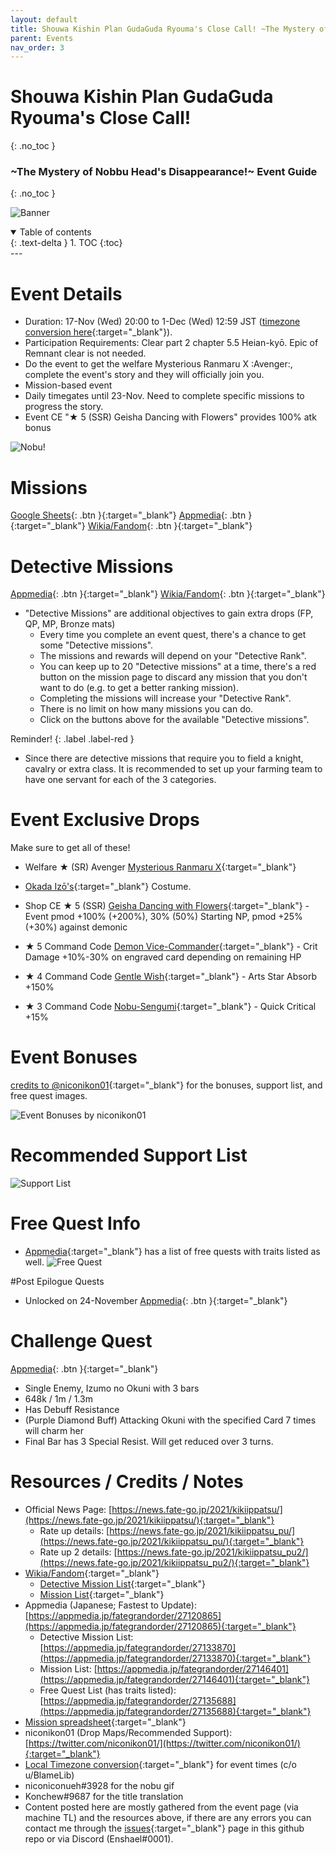 ```yaml
---
layout: default
title: Shouwa Kishin Plan GudaGuda Ryouma's Close Call! ~The Mystery of Nobbu Head's Disappearance!~
parent: Events
nav_order: 3
---
```


# Shouwa Kishin Plan GudaGuda Ryouma's Close Call!
{: .no_toc }
### \~The Mystery of Nobbu Head's Disappearance!\~ Event Guide
{: .no_toc }

![Banner](https://news.fate-go.jp/wp-content/uploads/2021/kikiippatsu_full_worla/top_banner.png)

<details open markdown="block">
  <summary>
    Table of contents
  </summary>
  {: .text-delta }
1. TOC
{:toc}
</details>
---

# Event Details
- Duration: 17-Nov (Wed) 20:00 to 1-Dec (Wed) 12:59 JST ([timezone conversion here](https://www.tickcounter.com/countdown/2883167/gudaguda-6-ends-in){:target="_blank"}).
- Participation Requirements: Clear part 2 chapter 5.5 Heian-kyō. Epic of Remnant clear is not needed.
- Do the event to get the welfare Mysterious Ranmaru X :Avenger:, complete the event's story and they will officially join you.
- Mission-based event
- Daily timegates until 23-Nov. Need to complete specific missions to progress the story.
- Event CE "★ 5 (SSR) Geisha Dancing with Flowers" provides 100% atk bonus

![Nobu!](https://cdn.discordapp.com/attachments/825747387825389589/910419166241112094/nobudermissinghead.gif)

# Missions
[Google Sheets](https://docs.google.com/spreadsheets/d/e/2PACX-1vTWAdMUS_qkKIdwTimifCDvPatCfb0WJ5d9EBexxRiOed8Iavsf_4m4jAoo-mjLzrYgtBWaayuPVBQH/pubhtml){: .btn }{:target="_blank"}
[Appmedia](https://appmedia.jp/fategrandorder/27146401){: .btn }{:target="_blank"}
[Wikia/Fandom](https://fategrandorder.fandom.com/wiki/GUDAGUDA_Close_Call_2021/Mission){: .btn }{:target="_blank"}

# Detective Missions
[Appmedia](https://appmedia.jp/fategrandorder/27133870){: .btn }{:target="_blank"}
[Wikia/Fandom](https://fategrandorder.fandom.com/wiki/GUDAGUDA_Close_Call_2021/Detective_Mission){: .btn }{:target="_blank"}

- "Detective Missions" are additional objectives to gain extra drops (FP, QP, MP, Bronze mats)
  - Every time you complete an event quest, there's a chance to get some "Detective missions". 
  - The missions and rewards will depend on your "Detective Rank".
  - You can keep up to 20 "Detective missions" at a time, there's a red button on the mission page to discard any mission that you don't want to do (e.g. to get a better ranking mission).
  - Completing the missions will increase your "Detective Rank".
  - There is no limit on how many missions you can do.
  - Click on the buttons above for the available "Detective missions".

Reminder!
{: .label .label-red }

  - Since there are detective missions that require you to field a knight, cavalry or extra class. It is recommended to set up your farming team to have one servant for each of the 3 categories.
  
# Event Exclusive Drops
Make sure to get all of these!

- Welfare ★ (SR) Avenger [Mysterious Ranmaru X](https://fategrandorder.fandom.com/wiki/Mysterious_Ranmaru_X){:target="_blank"}
- [Okada Izō's](https://fategrandorder.fandom.com/wiki/Okada_Iz%C5%8D){:target="_blank"} Costume.
  

- Shop CE ★ 5 (SSR) [Geisha Dancing with Flowers](https://fategrandorder.fandom.com/wiki/Geisha_Dancing_with_Flowers){:target="_blank"} - Event pmod +100% (+200%), 30% (50%) Starting NP, pmod +25% (+30%) against demonic 


- ★ 5 Command Code [Demon Vice-Commander](https://fategrandorder.fandom.com/wiki/Demon_Vice-Commander){:target="_blank"} - Crit Damage +10%-30% on engraved card depending on remaining HP
- ★ 4 Command Code [Gentle Wish](https://fategrandorder.fandom.com/wiki/Gentle_Wish){:target="_blank"} - Arts Star Absorb +150%
- ★ 3 Command Code [Nobu-Sengumi](https://fategrandorder.fandom.com/wiki/Nobu-Sengumi_(CC)){:target="_blank"} - Quick Critical +15%

# Event Bonuses
[credits to @niconikon01](https://twitter.com/niconikon01/status/1462727636510068742){:target="_blank"} for the bonuses, support list, and free quest images.

![Event Bonuses by niconikon01](https://images-ext-1.discordapp.net/external/3W4durde23NAv1yIjMa8fOpK4Ukl-e2IiyZ4NTSGATY/https/pbs.twimg.com/media/FEymm_BacAcCX4X.jpg%3Alarge?width=624&height=671)
# Recommended Support List
![Support List](https://images-ext-1.discordapp.net/external/sw_Q1dSDRTsTvE4xTQIyxKNsoI9BL2V5v0ggKpsWFCQ/https/pbs.twimg.com/media/FEymocpakAMaD9k.jpg%3Alarge)
# Free Quest Info
- [Appmedia](https://appmedia.jp/fategrandorder/27135688){:target="_blank"} has a list of free quests with traits listed as well.
![Free Quest](https://images-ext-2.discordapp.net/external/6S_o8pmcOLsnS-MAsWlbQ_BzGsGAMViolnziFMqm4tY/%3Fformat%3Djpg%26name%3D4096x4096/https/pbs.twimg.com/media/FEyqaNFaMAkGD9B?width=720&height=628)

#Post Epilogue Quests
- Unlocked on 24-November
[Appmedia](https://appmedia.jp/fategrandorder/27185140){: .btn }{:target="_blank"}
  
# Challenge Quest
[Appmedia](https://appmedia.jp/fategrandorder/27184963){: .btn }{:target="_blank"}
- Single Enemy, Izumo no Okuni with 3 bars
- 648k / 1m / 1.3m
- Has Debuff Resistance
- (Purple Diamond Buff) Attacking Okuni with the specified Card 7 times will charm her
- Final Bar has 3 Special Resist. Will get reduced over 3 turns.

# Resources / Credits / Notes

- Official News Page: [https://news.fate-go.jp/2021/kikiippatsu/](https://news.fate-go.jp/2021/kikiippatsu/){:target="_blank"}
  - Rate up details: [https://news.fate-go.jp/2021/kikiippatsu_pu/](https://news.fate-go.jp/2021/kikiippatsu_pu/){:target="_blank"}
  - Rate up 2 details: [https://news.fate-go.jp/2021/kikiippatsu_pu2/](https://news.fate-go.jp/2021/kikiippatsu_pu2/){:target="_blank"}
- [Wikia/Fandom](https://fategrandorder.fandom.com/wiki/GUDAGUDA_Close_Call_2021){:target="_blank"}
  - [Detective Mission List](https://fategrandorder.fandom.com/wiki/GUDAGUDA_Close_Call_2021/Detective_Mission){:target="_blank"}
  - [Mission List](https://fategrandorder.fandom.com/wiki/GUDAGUDA_Close_Call_2021/Mission){:target="_blank"}
- Appmedia (Japanese; Fastest to Update): [https://appmedia.jp/fategrandorder/27120865](https://appmedia.jp/fategrandorder/27120865){:target="_blank"}
  - Detective Mission List: [https://appmedia.jp/fategrandorder/27133870](https://appmedia.jp/fategrandorder/27133870){:target="_blank"}
  - Mission List: [https://appmedia.jp/fategrandorder/27146401](https://appmedia.jp/fategrandorder/27146401){:target="_blank"}
  - Free Quest List (has traits listed): [https://appmedia.jp/fategrandorder/27135688](https://appmedia.jp/fategrandorder/27135688){:target="_blank"}
- [Mission spreadsheet](https://docs.google.com/spreadsheets/d/e/2PACX-1vTWAdMUS_qkKIdwTimifCDvPatCfb0WJ5d9EBexxRiOed8Iavsf_4m4jAoo-mjLzrYgtBWaayuPVBQH/pubhtml){:target="_blank"}
- niconikon01 (Drop Maps/Recommended Support): [https://twitter.com/niconikon01/](https://twitter.com/niconikon01/){:target="_blank"}
- [Local Timezone conversion](https://www.tickcounter.com/countdown/2883167/gudaguda-6-ends-in){:target="_blank"} for event times (c/o u/BlameLib)
- niconiconueh#3928 for the nobu gif
- Konchew#9687 for the title translation
- Content posted here are mostly gathered from the event page (via machine TL) and the resources above, if there are any errors you can contact me through the [issues](https://github.com/enshael/fgo-guides/issues){:target="_blank"} page in this github repo or via Discord (Enshael#0001).